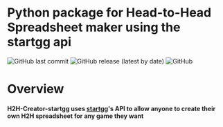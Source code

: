 # **Python package for Head-to-Head Spreadsheet maker using the startgg api**

![GitHub last commit](https://img.shields.io/github/last-commit/ETossed/H2H-Creator-startgg?style=flat-square)
![GitHub release (latest by date)](https://img.shields.io/github/v/release/ETossed/H2H-Creator-startgg?style=flat-square)
![GitHub](https://img.shields.io/github/license/ETossed/H2H-Creator-startgg?style=flat-square)
<!-- ![PyPI](https://img.shields.io/pypi/v/H2H-Creator-startgg?style=flat-square) -->
<!-- [![Downloads](https://pepy.tech/badge/H2H-Creator-startgg)](https://pepy.tech/project/H2H-Creator-startgg) -->

# **Overview**

#### H2H-Creator-startgg uses [startgg](start.gg)'s API to allow anyone to create their own H2H spreadsheet for any game they want
